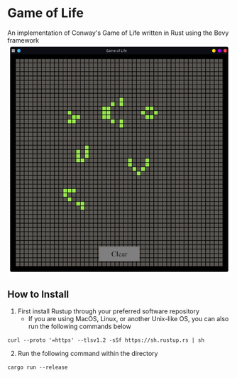 # Game of Life
An implementation of Conway's Game of Life written in Rust using the Bevy framework
![example](/assets/screenshot.png)
## How to Install
1. First install Rustup through your preferred software repository 
   - If you are using MacOS, Linux, or another Unix-like OS, you can also run the following commands below
 ```
 curl --proto '=https' --tlsv1.2 -sSf https://sh.rustup.rs | sh
 ```
 
2. Run the following command within the directory
  ```
  cargo run --release
  ```
